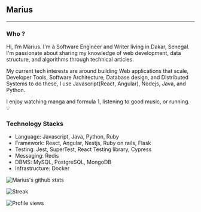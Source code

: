 ## Marius

---

### Who ?

Hi, I’m Marius. I'm a Software Engineer and Writer living in Dakar, Senegal. I'm passionate about sharing my knowledge of web development, data structure, and algorithms through technical articles.

My current tech interests are around building Web applications that scale, Developer Tools, Software Architecture, Database design, and Distributed Systems to do these, I use Javascript(React, Angular), Nodejs, Java, and Python.

I enjoy watching manga and formula 1, listening to good music, or running. 💡

### Technology Stacks
- Language: Javascript, Java, Python, Ruby 
- Framework: React, Angular, Nestjs, Ruby on rails, Flask
- Testing: Jest, SuperTest, React Testing library, Cypress
- Messaging: Redis
- DBMS: MySQL, PostgreSQL, MongoDB
- Infrastructure: Docker

![Marius's github stats](https://github-readme-stats.vercel.app/api?username=niemet0502&show_icons=true&hide_border=true&show_icons=true&title_color=fff&icon_color=79ff97&text_color=9f9f9f&bg_color=151515)

![Streak](https://github-readme-streak-stats.herokuapp.com?user=niemet0502&theme=black-ice&hide_border=true)

![Profile views](https://gpvc.arturio.dev/niemet0502)
